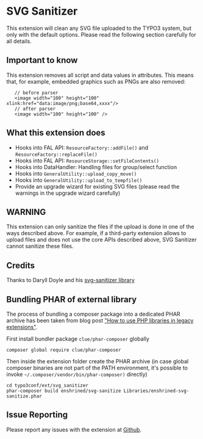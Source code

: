 # SVG Sanitizer

This extension will clean any SVG file uploaded to the TYPO3 system, but only with the default options.
Please read the following section carefully for all details.

## Important to know

This extension removes all script and data values in attributes.
This means that, for example, embedded graphics such as PNGs are also removed:

```
   // before parser
   <image width="100" height="100" xlink:href="data:image/png;base64,xxxx"/>
   // after parser
   <image width="100" height="100" />
```

## What this extension does

- Hooks into FAL API: ``ResourceFactory::addFile()`` and ``ResourceFactory::replaceFile()``
- Hooks into FAL API: ``ResourceStorage::setFileContents()``
- Hooks into DataHandler: Handling files for group/select function
- Hooks into ``GeneralUtility::upload_copy_move()``
- Hooks into ``GeneralUtility::upload_to_tempfile()``
- Provide an upgrade wizard for existing SVG files (please read the warnings in the upgrade wizard carefully)

## WARNING

This extension can only sanitize the files if the upload is done in one of the ways described above.
For example, if a third-party extension allows to upload files and does not use the core APIs described above, SVG Sanitizer cannot sanitize these files.

## Credits

Thanks to Daryll Doyle and his [svg-sanitizer library](https://github.com/darylldoyle/svg-sanitizer)

## Bundling PHAR of external library

The process of bundling a composer package into a dedicated PHAR archive has been taken
from blog post ["How to use PHP libraries in legacy extensions"](http://insight.helhum.io/post/148112375750/how-to-use-php-libraries-in-legacy-extensions).

First install bundler package `clue/phar-composer` globally

```
composer global require clue/phar-composer
```

Then inside the extension folder create the PHAR archive
(in case global composer binaries are not part of the PATH environment, it's
possible to invoke `~/.composer/vendor/bin/phar-composer)` directly)

```
cd typo3conf/ext/svg_sanitizer
phar-composer build enshrined/svg-sanitize Libraries/enshrined-svg-sanitize.phar
```

## Issue Reporting

Please report any issues with the extension at [Github](https://github.com/TYPO3GmbH/svg_sanitizer/issues).
